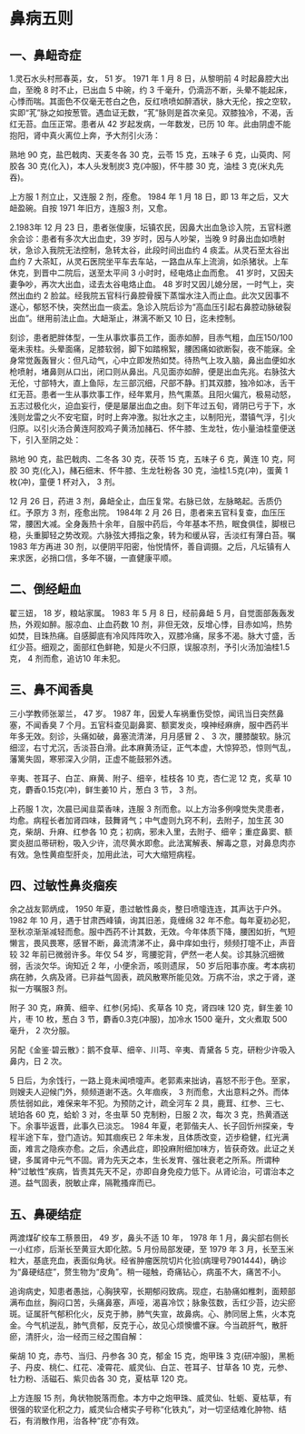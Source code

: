 # 鼻病五则

## 一、鼻衄奇症

1.灵石水头村邢春英，女， 51 岁。 1971 年 1 月 8 日，从黎明前 4 时起鼻腔大出血，至晚 8 时不止，已出血 5 中碗，约 3 千毫升，仍滴沥不断，头晕不能起床，心悸而喘。其面色不仅毫无苍白之色，反红喷喷如醉酒状，脉大无伦，按之空软，实即“芤”脉之如按葱管。遇血证无数，“芤”脉则是首次亲见。双膝独冷，不渴，舌红无苔。血压正常。患者从 42 岁起发病，一年数发，已历 10 年。此由阴虚不能抱阳，肾中真火离位上奔，予大剂引火汤：

熟地 90 克，盐巴戟肉、天麦冬各 30 克，云苓 15 克，五味子 6 克，山萸肉、阿胶各 30 克(化入)，本人头发制炭3 克(冲服)，怀牛膝 30 克，油桂 3 克(米丸先吞)。

上方服 1 剂立止，又连服 2 剂，痊愈。 1984 年 1 月 18 日，即 13 年之后，又大衄盈碗。自按 1971 年旧方，连服3 剂，又愈。

2.1983年 12 月 23 日，患者张俊康，坛镇农民，因鼻大出血急诊入院，五官科邀余会诊：患者有多次大出血史，39 岁时，因与人吵架，当晚 9 时鼻出血如喷射状，急诊入我院无法控制，急转太谷，此段时间出血约 4 痰盂。从灵石至太谷出血约 7 大茶缸，从灵石医院坐平车去车站，一路血从车上流淌，如杀猪状。上车休克，到晋中二院后，送至太平间 3 小时时，经电烙止血而愈。 41 岁时，又因夫妻争吵，再次大出血，迳去太谷电烙止血。 48 岁时又因儿媳分居，一时气上，突然出血约 2 脸盆。经我院五官科行鼻腔骨膜下蒸馏水注入而止血。此次又因事不遂心，郁怒不快，突然出血一痰盂。急诊入院后诊为“高血压引起右鼻腔动脉破裂出血”。继用前法止血。大衄渐止，淋漓不断又 10 日，迄未控制。

刻诊，患者肥胖体型，一生从事炊事员工作，面赤如醉，目赤气粗，血压150/100毫未汞柱。头晕面痛，足膝软弱，脚下如踏棉絮，腰困痛如欲断裂，夜不能寐。全身常觉轰轰冒火：但凡动气，心中立即发热如焚。待热气上攻入脑，鼻出血便如水枪喷射，堵鼻则从口出，闭口则从鼻出。凡见面亦如醉，便是出血先兆。右脉弦大无伦，寸部特大，直上鱼际，左三部沉细，尺部不静。扪其双膝，独冷如冰，舌干红无苔。患者一生从事炊事工作，经年累月，热气熏蒸。且阳火偏亢，极易动怒，五志过极化火，迫血妄行，便是屡屡出血之由。刻下年过五旬，肾阴已亏于下，水浅则龙雷之火不安宅窟，时时上奔冲激。拟壮水之主，以制阳光，潜镇气浮，引火归原。以引火汤合黄连阿胶鸡子黄汤加赭石、怀牛膝、生龙牡，佐小量油桂童便送下，引入至阴之处：

熟地 90 克，盐巴戟肉、二冬各 30 克，茯苓 15 克，五味子 6 克，黄连 10 克，阿胶 30 克(化入)，赭石细末、怀牛膝、生龙牡粉各 30 克，油桂1.5克(冲)，蛋黄 1 枚(冲)，童便 1 杯对入， 3 剂。

12 月 26 日，药进 3 剂，鼻衄全止，血压复常。右脉已敛，左脉略起。舌质仍红。予原方 3 剂，痊愈出院。 1984年 2 月 26 日，患者来五官科复查，血压压常，腰困大减。全身轰热十余年，自服中药后，今年基本不热，眠食俱佳，脚根已稳，头重脚轻之势改观。六脉弦大搏指之象，转为和缓从容，舌淡红有薄白苔。嘱 1983 年方再进 30 剂，以便阴平阳密，怡悦情怀，善自调摄。之后，凡坛镇有人来求医，必捎口信，多年不辍，一直健康平顺。

## 二、倒经衄血

翟三妞， 18 岁，粮站家属。 1983 年 5 月 8 日，经前鼻衄 5 月，自觉面部轰轰发热，外观如醉。服凉血、止血药数 10 剂，非但无效，反增心悸，目赤如鸠，热势如焚，目珠热痛。自感脚底有冷风阵阵吹入，双膝冷痛，尿多不渴。脉大寸盛，舌红少苔。细观之，面部红色鲜艳，知是火不归原，误服凉剂，予引火汤加油桂1.5克， 4 剂而愈，追访10 年未犯。

## 三、鼻不闻香臭

三小学教师张翠兰， 47 岁。 1987 年，因爱人车祸重伤受惊，闻讯当日突然鼻塞，不闻香臭 7 个月。五官科查见副鼻窦、额窦发炎，嗅神经麻痹，服中西药半年多无效。刻诊，头痛如破，鼻塞流清涕，月月感冒 2 、 3 次，腰膝酸软。脉沉细涩，右寸尤沉，舌淡苔白滑。此本麻黄汤证，正气本虚，大惊猝恐，惊则气乱，藩篱失固，寒邪深入少阴，正虚不能鼓邪外透。

辛夷、苍耳子、白芷、麻黄、附子、细辛，桂枝各 10 克，杏仁泥 12 克，炙草 10 克，麝香0.15克(冲)，鲜生姜10 片，葱白 3 节， 3 剂。

上药服 1 次，次晨已闻韭菜香味，连服 3 剂而愈。以上方治多例嗅觉失灵患者，均愈。病程长者加肾四味，鼓舞肾气；中气虚则九窍不利，去附子，加生芪 30 克，柴胡、升麻、红参各 10 克；初病，邪未入里，去附子、细辛；重症鼻窦、额窦炎甜瓜蒂研粉，吸入少许，流尽黄水即愈。此法寓解表、解毒之意，对鼻息肉亦有效。急性黄疸型肝炎，加用此法，可大大缩短病程。

## 四、过敏性鼻炎痼疾

余之战友郭炳成， 1950 年夏，患过敏性鼻炎，整日喷嚏连连，其声达于户外。 1982 年 10 月，遇于甘肃西峰镇，询其旧恙，竟缠绵 32 年不愈。每年夏初必犯，至秋凉渐渐减轻而愈。服中西药不计其数，无效。今年体质下降，腰困如折，气短懒言，畏风畏寒，感冒不断，鼻流清涕不止，鼻中痒如虫行，频频打嚏不止，声音较 32 年前已微弱许多。年仅 54 岁，弯腰驼背，俨然一老人矣。诊其脉沉细微弱，舌淡欠华。询知近 2 年，小便余沥，咳则遗尿， 50 岁后阳事亦废。考本病初病在肺，久病及肾。已非益气固表，疏风散寒所能见效。万病不治，求之于肾，遂拟一方嘱服3 剂。

附子 30 克，麻黄、细辛、红参(另炖)、炙草各 10 克，肾四味 120 克，鲜生姜 10 片，枣 10 枚，葱白 3 节，麝香0.3克(冲服)，加冷水 1500 毫升，文火煮取 500 毫升， 2 次分服。

另配《金鉴·碧云散》：鹅不食草、细辛、川芎、辛夷、青黛各 5 克，研粉少许吸入鼻内，日 2 次。

5 日后，为余饯行，一路上竟未闻喷嚏声。老郭素来拙讷，喜怒不形于色。至家，则嫂夫人迎候门外，频频道谢不迭。久年痼疾， 3 剂而愈，大出意料之外。而体质怯弱如此，难保来年不犯。为预防之计，疏全河车 2 具，鹿茸、红参、三七、琥珀各 60 克，蛤蚧 3 对，冬虫草 50 克制粉，日服 2 次，每次 3 克，热黄酒送下。余事毕返晋，此事久已淡忘。 1984 年夏，老郭偕夫人、长子回忻州探亲，专程半途下车，登门造访。知其痼疾已 2 年未发，且体质改变，迈步稳健，红光满面，难言之隐疾亦愈。之后，余遇此症，即投麻附细加味方，皆获奇效。此证之关键，多属肾中元气不固。肾为先天之本，生长发育、强壮衰老之所系。所谓种种“过敏性”疾病，皆责其先天不足，亦即自身免疫力低下。从肾论治，可谓治本之道。益气固表，脱敏止痒，隔靴搔痒而已。

## 五、鼻硬结症

两渡煤矿绞车工蔡景田， 49 岁，鼻头不适 10 年， 1978 年 1 月，鼻尖部右侧长一小红疹，后渐长至黄豆大即化脓。5 月份局部发硬，至 1979 年 3 月，长至玉米粒大，基底充血，表面似角状。经省肿瘤医院切片化验(病理号7901444)，确诊为“鼻硬结症”，赘生物为“皮角”。稍一碰触，奇痛钻心，病虽不大，痛苦不小。

追询病史，知患者愚拙，心胸狭窄，长期郁闷致病。现症，右胁痛如椎刺，面颊部满布血丝，胸闷口苦，头痛鼻塞，声哑，渴喜冷饮；脉象弦数，舌红少苔，边尖瘀斑。证属肝气郁积化火，反克于肺，肺气失宣，故鼻病。心、肺同居上焦，火本克金。今气机逆乱，肺气贲郁，反克于心，故见心烦懊憹不寐。今当疏肝气，散肝瘀，清肝火，治一经而三经之围自解：

柴胡 10 克，赤芍、当归、丹参各 30 克，郁金 15 克，炮甲珠 3 克(研冲服)，黑栀子、丹皮、桃仁、红花、凌霄花、威灵仙、白芷、苍耳子、甘草各 10 克，元参、牡力粉、活磁石、紫贝齿各 30 克，夏枯草 120 克。

上方连服 15 剂，角状物脱落而愈。本方中之炮甲珠、威灵仙、牡蛎、夏枯草，有很强的软坚化积之力，威灵仙合楮实子号称“化铁丸”，对一切坚结难化肿物、结石，有消散作用，治各种“疣”亦有效。